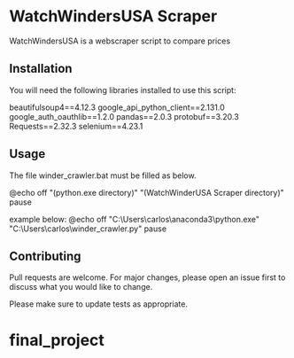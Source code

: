 # WatchWindersUSA Scraper

WatchWindersUSA is a webscraper script to compare prices

## Installation

You will need the following libraries installed to use this script:

beautifulsoup4==4.12.3
google_api_python_client==2.131.0
google_auth_oauthlib==1.2.0
pandas==2.0.3
protobuf==3.20.3
Requests==2.32.3
selenium==4.23.1

## Usage

The file winder_crawler.bat must be filled as below.

@echo off
"(python.exe directory)" "(WatchWinderUSA Scraper directory)"
pause

example below:
@echo off
"C:\Users\carlos\anaconda3\python.exe" "C:\Users\carlos\winder_crawler.py"
pause

## Contributing

Pull requests are welcome. For major changes, please open an issue first
to discuss what you would like to change.

Please make sure to update tests as appropriate.

# final_project
